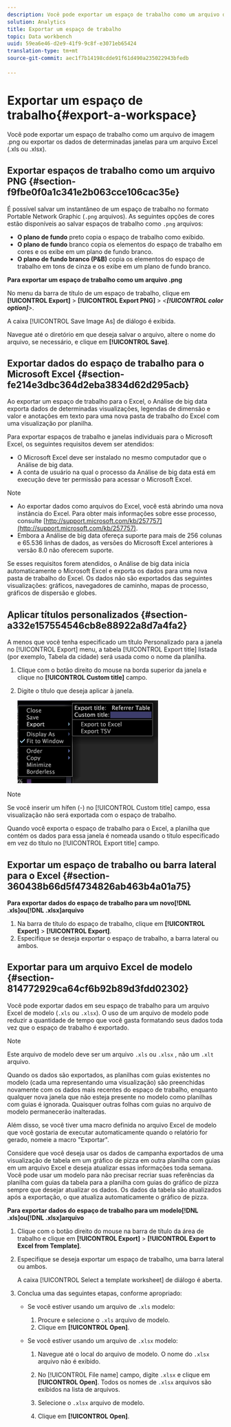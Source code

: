 ```yaml
---
description: Você pode exportar um espaço de trabalho como um arquivo de imagem .png ou exportar os dados de determinadas janelas para um arquivo Excel (.xls ou .xlsx).
solution: Analytics
title: Exportar um espaço de trabalho
topic: Data workbench
uuid: 59ea6e46-d2e9-41f9-9c8f-e3071eb65424
translation-type: tm+mt
source-git-commit: aec1f7b14198cdde91f61d490a235022943bfedb

---
```



# Exportar um espaço de trabalho{#export-a-workspace}

Você pode exportar um espaço de trabalho como um arquivo de imagem .png ou exportar os dados de determinadas janelas para um arquivo Excel (.xls ou .xlsx).

## Exportar espaços de trabalho como um arquivo PNG {#section-f9fbe0f0a1c341e2b063cce106cac35e}

É possível salvar um instantâneo de um espaço de trabalho no formato Portable Network Graphic (`.png` arquivos). As seguintes opções de cores estão disponíveis ao salvar espaços de trabalho como `.png` arquivos:

* **O plano de fundo** preto copia o espaço de trabalho como exibido.
* **O plano de fundo** branco copia os elementos do espaço de trabalho em cores e os exibe em um plano de fundo branco.
* **O plano de fundo branco (P&amp;B)** copia os elementos do espaço de trabalho em tons de cinza e os exibe em um plano de fundo branco.

**Para exportar um espaço de trabalho como um arquivo .png**

No menu da barra de título de um espaço de trabalho, clique em **[!UICONTROL Export]** > **[!UICONTROL Export PNG]** > *&lt;**[!UICONTROL color option]**>*.

A caixa [!UICONTROL Save Image As] de diálogo é exibida.

Navegue até o diretório em que deseja salvar o arquivo, altere o nome do arquivo, se necessário, e clique em **[!UICONTROL Save]**.

## Exportar dados do espaço de trabalho para o Microsoft Excel {#section-fe214e3dbc364d2eba3834d62d295acb}

Ao exportar um espaço de trabalho para o Excel, o Análise de big data exporta dados de determinadas visualizações, legendas de dimensão e valor e anotações em texto para uma nova pasta de trabalho do Excel com uma visualização por planilha.

Para exportar espaços de trabalho e janelas individuais para o Microsoft Excel, os seguintes requisitos devem ser atendidos:

* O Microsoft Excel deve ser instalado no mesmo computador que o Análise de big data.
* A conta de usuário na qual o processo da Análise de big data está em execução deve ter permissão para acessar o Microsoft Excel.

>[!NOTE]
>
>* Ao exportar dados como arquivos do Excel, você está abrindo uma nova instância do Excel. Para obter mais informações sobre esse processo, consulte [http://support.microsoft.com/kb/257757](http://support.microsoft.com/kb/257757).
>* Embora a Análise de big data ofereça suporte para mais de 256 colunas e 65.536 linhas de dados, as versões do Microsoft Excel anteriores à versão 8.0 não oferecem suporte.
>



Se esses requisitos forem atendidos, o Análise de big data inicia automaticamente o Microsoft Excel e exporta os dados para uma nova pasta de trabalho do Excel. Os dados não são exportados das seguintes visualizações: gráficos, navegadores de caminho, mapas de processo, gráficos de dispersão e globes.

## Aplicar títulos personalizados {#section-a332e157554546cb8e88922a8d7a4fa2}

A menos que você tenha especificado um título Personalizado para a janela no [!UICONTROL Export] menu, a tabela [!UICONTROL Export title] listada (por exemplo, Tabela da cidade) será usada como o nome da planilha.

1. Clique com o botão direito do mouse na borda superior da janela e clique no **[!UICONTROL Custom title]** campo.
1. Digite o título que deseja aplicar à janela.

   ![](assets/mnu_window_TitleBar_Export.png)

>[!NOTE]
>
>Se você inserir um hífen (-) no [!UICONTROL Custom title] campo, essa visualização não será exportada com o espaço de trabalho.

Quando você exporta o espaço de trabalho para o Excel, a planilha que contém os dados para essa janela é nomeada usando o título especificado em vez do título no [!UICONTROL Export title] campo.

## Exportar um espaço de trabalho ou barra lateral para o Excel {#section-360438b66d5f4734826ab463b4a01a75}

**Para exportar dados do espaço de trabalho para um novo[!DNL .xls]ou[!DNL .xlsx]arquivo**

1. Na barra de título do espaço de trabalho, clique em **[!UICONTROL Export]** > **[!UICONTROL Export]**.
1. Especifique se deseja exportar o espaço de trabalho, a barra lateral ou ambos.

## Exportar para um arquivo Excel de modelo {#section-814772929ca64cf6b92b89d3fdd02302}

Você pode exportar dados em seu espaço de trabalho para um arquivo Excel de modelo (`.xls` ou `.xlsx`). O uso de um arquivo de modelo pode reduzir a quantidade de tempo que você gasta formatando seus dados toda vez que o espaço de trabalho é exportado.

>[!NOTE]
>
>Este arquivo de modelo deve ser um arquivo `.xls` ou `.xlsx` , não um `.xlt` arquivo.

Quando os dados são exportados, as planilhas com guias existentes no modelo (cada uma representando uma visualização) são preenchidas novamente com os dados mais recentes do espaço de trabalho, enquanto qualquer nova janela que não esteja presente no modelo como planilhas com guias é ignorada. Quaisquer outras folhas com guias no arquivo de modelo permanecerão inalteradas.

Além disso, se você tiver uma macro definida no arquivo Excel de modelo que você gostaria de executar automaticamente quando o relatório for gerado, nomeie a macro &quot;Exportar&quot;.

Considere que você deseja usar os dados de campanha exportados de uma visualização de tabela em um gráfico de pizza em outra planilha com guias em um arquivo Excel e deseja atualizar essas informações toda semana. Você pode usar um modelo para não precisar recriar suas referências da planilha com guias da tabela para a planilha com guias do gráfico de pizza sempre que desejar atualizar os dados. Os dados da tabela são atualizados após a exportação, o que atualiza automaticamente o gráfico de pizza.

**Para exportar dados do espaço de trabalho para um modelo[!DNL .xls]ou[!DNL .xlsx]arquivo**

1. Clique com o botão direito do mouse na barra de título da área de trabalho e clique em **[!UICONTROL Export]** > **[!UICONTROL Export to Excel from Template]**.
1. Especifique se deseja exportar um espaço de trabalho, uma barra lateral ou ambos.

   A caixa [!UICONTROL Select a template worksheet] de diálogo é aberta.

1. Conclua uma das seguintes etapas, conforme apropriado:

   * Se você estiver usando um arquivo de `.xls` modelo:

      1. Procure e selecione o `.xls` arquivo de modelo.
      1. Clique em **[!UICONTROL Open]**.
   * Se você estiver usando um arquivo de `.xlsx` modelo:

      1. Navegue até o local do arquivo de modelo. O nome do `.xlsx` arquivo não é exibido.
      1. No [!UICONTROL File name] campo, digite `.xlsx` e clique em **[!UICONTROL Open]**. Todos os nomes de `.xlsx` arquivos são exibidos na lista de arquivos.

      1. Selecione o `.xlsx` arquivo de modelo.
      1. Clique em **[!UICONTROL Open]**.



